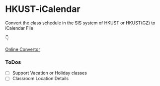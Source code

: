 # HKUST-iCalendar
Convert the class schedule in the SIS system of HKUST or HKUST(GZ) to iCalendar File

👇

[Online Convertor](https://hkust.fun)


### ToDos
- [ ] Support Vacation or Holiday classes
- [ ] Classroom Location Details